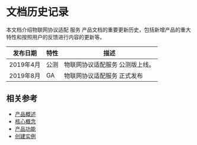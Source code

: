 # 文档历史记录

本文档介绍物联网协议适配 服务 产品文档的重要更新历史，包括新增产品的重大特性和按照用户的反馈进行内容的更新等。

|发布日期|特性|描述|
|-|-|-|
|2019年4月|公测|物联网协议适配服务  公测版上线。|
|2019年8月|GA|物联网协议适配服务 正式发布|


## 相关参考

- [产品概述](../Introduction/Product-Overview.md)
- [核心概念](../Introduction/Core-Concepts.md)
- [产品功能](../Introduction/Features.md)
- [创建实例](../Getting-Started/Create-Instance.md)

